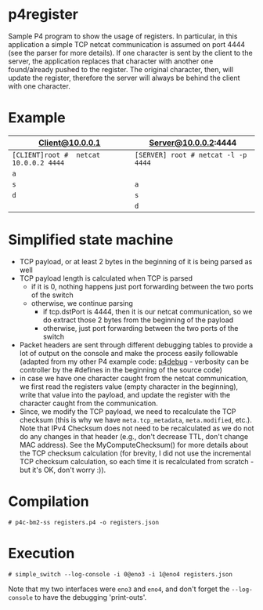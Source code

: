 # p4register
Sample P4 program to show the usage of registers.
In particular, in this application a simple TCP netcat communication is assumed on port 4444 (see the parser for more details).
If one character is sent by the client to the server, the application replaces that character with another one found/already pushed to the register. The original character, then, will update the register, therefore the server will always be behind the client with one character.

# Example
| Client@10.0.0.1                       | Server@10.0.0.2:4444                |
| ------------------------------------- |------------------------------------ |
|`[CLIENT]root #  netcat 10.0.0.2 4444` | `[SERVER] root # netcat -l -p 4444` |  
|`a`                                    | ` `                                 |
|`s`                                    | `a`                                 |
|`d`                                    | `s`                                 |
|` `                                    | `d`                                 |

# Simplified state machine
 - TCP payload, or at least 2 bytes in the beginning of it is being parsed as well
 - TCP payload length is calculated when TCP is parsed
    - if it is 0, nothing happens just port forwarding between the two ports of the switch
    - otherwise, we continue parsing
      - if tcp.dstPort is 4444, then it is our netcat communication, so we do extract those 2 bytes from the beginning of the payload
      - otherwise, just port forwarding between the two ports of the switch
 - Packet headers are sent through different debugging tables to provide a lot of output on the console and make the process easily followable (adapted from my other P4 example code: [p4debug](https://github.com/cslev/p4debug) - verbosity can be controller by the #defines in the beginning of the source code)
 - in case we have one character caught from the netcat communication, we first read the registers value (empty character in the beginning), write that value into the payload, and update the register with the character caught from the communication.
 - Since, we modify the TCP payload, we need to recalculate the TCP checksum (this is why we have `meta.tcp_metadata`, `meta.modified`, etc.). Note that IPv4 Checksum does not need to be recalculated as we do not do any changes in that header (e.g., don't decrease TTL, don't change MAC address). See the MyComputeChecksum() for more details about the TCP checksum calculation (for  brevity, I did not use the incremental TCP checksum calculation, so each time it is recalculated from scratch - but it's OK, don't worry :)).
 
 # Compilation
 ```
 # p4c-bm2-ss registers.p4 -o registers.json
 ```
 
 # Execution
 ```
 # simple_switch --log-console -i 0@eno3 -i 1@eno4 registers.json
 ```
 Note that my two interfaces were `eno3` and `eno4`, and don't forget the `--log-console` to have the debugging 'print-outs'.
 
